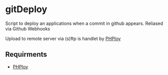 # gitDeploy

Script to deploy an applications when a commit in github appears. Reliased via Github Webhooks

Upload to remote server via (s)ftp is handlet by [PHPloy](https://github.com/banago/PHPloy)

## Requirments

- [PHPloy](https://github.com/banago/PHPloy)
